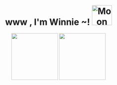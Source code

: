 <h1 align="center"> www , I'm Winnie ~! <img height="40" <a href="https://emoji.gg/emoji/7745-moon"><img src="https://cdn3.emoji.gg/emojis/7745-moon.gif" width="64px" height="64px" alt="Moon"></a></h1>
<p align= "center">
  <img height= "150" src="https://github-readme-stats.vercel.app/api?username=wwwx3&theme=react&show_icons=true&include_all_commits=true" />
  <img height= "150" src="https://github-readme-stats.vercel.app/api/top-langs/?username=wwwx3&theme=react&layout=compact" />
</p>
